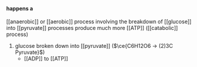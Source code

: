 #### happens a
[[anaerobic]] or [[aerobic]] process involving the breakdown of [[glucose]] into [[pyruvate]]
processes produce much more [[ATP]] ([[catabolic]] process)

1. glucose broken down into [[pyruvate]] ($\ce{C6H12O6 -> (2)3C Pyruvate}$)
	- [[ADP]] to [[ATP]]
